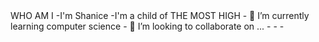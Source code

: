 <header></header>
WHO AM I
-I'm Shanice 
-I'm a child of THE MOST HIGH 
- 🌱 I’m currently learning computer science 
- 💞️ I’m looking to collaborate on ...
-
-
- 

<!---
SCillon1/SCillon1 is a ✨ special ✨ repository because its `README.md` (this file) appears on your GitHub profile.
You can click the Preview link to take a look at your changes.
--->

